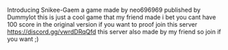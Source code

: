 Introducing Snikee-Gaem
a game made by neo696969
published by Dummylot
this is just a cool game that my friend made
i bet you cant have 100 score in the original version 
if you want to proof join this server
https://discord.gg/vwrdDRqQfd
this server also made by my friend so join if you want ;)
